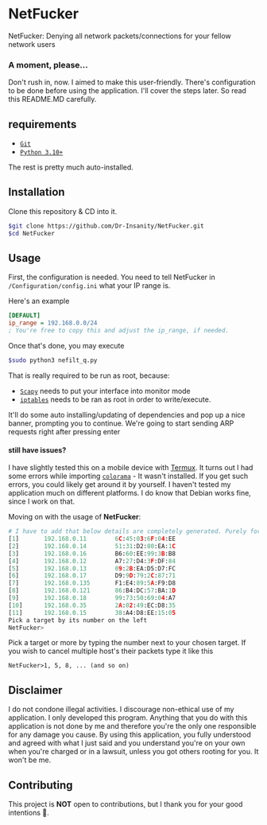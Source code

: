 # NetFucker

NetFucker: Denying all network packets/connections for your fellow network users


### A moment, please...
Don't rush in, now. I aimed to make this user-friendly. There's configuration to be done before using the application. I'll cover the steps later. So read this README.MD carefully.

## requirements
- [`Git`](https://git-scm.com/download/linux)
- [`Python 3.10+`](https://www.python.org/downloads/)

The rest is pretty much auto-installed.

## Installation

Clone this repository & CD into it.

```bash
$git clone https://github.com/Dr-Insanity/NetFucker.git
$cd NetFucker
```

## Usage
First, the configuration is needed. You need to tell NetFucker in `/Configuration/config.ini` what your IP range is. 

Here's an example
```ini
[DEFAULT]
ip_range = 192.168.0.0/24
; You're free to copy this and adjust the ip_range, if needed.


```
Once that's done, you may execute
```bash
$sudo python3 nefilt_q.py
```

That is really required to be run as root, because:
- [`Scapy`](https://pypi.org/project/scapy/) needs to put your interface into monitor mode
- [`iptables`](https://linux.die.net/man/8/iptables) needs to be ran as root in order to write/execute.

It'll do some auto installing/updating of dependencies and pop up a nice banner, prompting you to continue. We're going to start sending ARP requests right after pressing enter

#### still have issues?
I have slightly tested this on a mobile device with [Termux](https://termux.com/). It turns out I had some errors while importing [`colorama`](https://pypi.org/project/colorama/) - It wasn't installed. If you get such errors, you could likely get around it by yourself. I haven't tested my application much on different platforms. I do know that Debian works fine, since I work on that.

Moving on with the usage of **NetFucker**:
```python
# I have to add that below details are completely generated. Purely for this example.
[1]       192.168.0.11        6C:45:03:6F:04:EE
[2]       192.168.0.14        51:31:D2:80:EA:1C
[3]       192.168.0.16        B6:60:EE:99:3B:B8
[4]       192.168.0.12        A7:27:D4:3F:DF:84
[5]       192.168.0.13        09:2B:EA:D5:D7:FC
[6]       192.168.0.17        D9:9D:79:2C:87:71
[7]       192.168.0.135       F1:E4:89:5A:F9:D8
[8]       192.168.0.121       86:B4:DC:57:BA:1D
[9]       192.168.0.18        99:73:50:69:04:A7
[10]      192.168.0.35        2A:02:49:EC:D8:35
[11]      192.168.0.15        38:A4:D8:EE:15:05
Pick a target by its number on the left
NetFucker>
```
Pick a target or more by typing the number next to your chosen target. If you wish to cancel multiple host's their packets type it like this
```
NetFucker>1, 5, 8, ... (and so on)
```

## Disclaimer
I do not condone illegal activities. I discourage non-ethical use of my application. I only developed this program. Anything that you do with this application is not done by me and therefore you're the only one responsible for any damage you cause. By using this application, you fully understood and agreed with what I just said and you understand you're on your own when you're charged or in a lawsuit, unless you got others rooting for you. It won't be me.

## Contributing
This project is __**NOT**__ open to contributions, but I thank you for your good intentions 🙏.